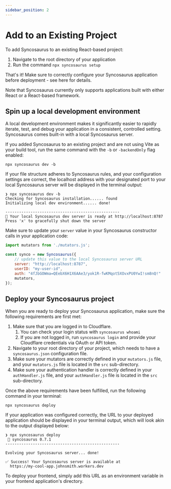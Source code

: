 ```yaml
---
sidebar_position: 2
---
```


# Add to an Existing Project

To add Syncosaurus to an existing React-based project:

1. Navigate to the root directory of your application
2. Run the command `npx syncosaurus setup`

That's it! Make sure to correctly configure your Syncosaurus application before deployment - see here for details.

Note that Syncosaurus currently only supports applications built with either React or a React-based framework.

## Spin up a local development environment

A local development environment makes it significantly easier to rapidly iterate, test, and debug your application in a consistent, controlled setting. Syncosaurus comes built-in with a local Syncosaurus server.

If you added Syncosaurus to an existing project and are not using Vite as your build tool, run the same command with the `-b` or `-backendOnly` flag enabled:

```shell
npx syncosaurus dev -b
```

If your file structure adheres to Syncosaurus rules, and your configuration settings are correct, the localhost address with your designated port to your local Syncosaurus server will be displayed in the terminal output:

```shell
❯ npx syncosaurus dev -b
Checking for Syncosaurus installation...... found
Initializing local dev environment...... done!

--------------------------------------------------
🦖 Your local Syncosaurus dev server is ready at http://localhost:8787
Press 'x' to gracefully shut down the server
```

Make sure to update your `server` value in your Syncosaurus constructor calls in your application code:

```javascript
import mutators from './mutators.js';

const synco = new Syncosaurus({
	// update this value to the local Syncosaurus server URL
	server: "http://localhost:8787",
	userID: "my-user-id",
	auth: "4fJbGOWma=QEebX6H1X6AAe3/yok1R-fwKMqot5XOvxPU0YwI!sm8nQ!"
	mutators,
});
```

## Deploy your Syncosaurus project

When you are ready to deploy your Syncosaurus application, make sure the following requirements are first met:

1. Make sure that you are logged in to Cloudflare.
	1. You can check your login status with `syncosaurus whoami`
	2. If you are not logged in, run `syncosaurus login` and provide your Cloudflare credentials via OAuth or API token.
2. Navigate to your root directory of your project, which needs to have a `syncosaurus.json` configuration file.
3. Make sure your mutators are correctly defined in your `mutators.js` file, and your `mutators.js` file is located in the `src` sub-directory.
4. Make sure your authentication handler is correctly defined in your `authHandler.js` file, and your `authHandler.js` file is located in the `src` sub-directory.

Once the above requirements have been fulfilled, run the following command in your terminal:

```shell
npx syncosaurus deploy
```

If your application was configured correctly, the URL to your deployed application should be displayed in your terminal output, which will look akin to the output displayed below:

```shell
❯ npx syncosaurus deploy
 🦖 syncosaurus 0.7.1
--------------------------------------------------

Evolving your Syncosaurus server... done!

✅ Success! Your Syncosaurus server is available at
  https://my-cool-app.johnsmith.workers.dev
```

To deploy your frontend, simply add this URL as an environment variable in your frontend application's directory.
